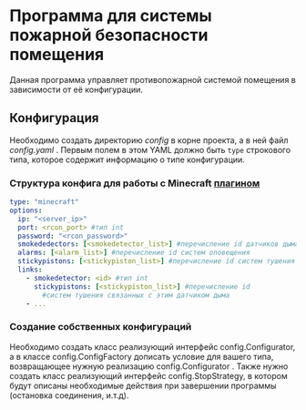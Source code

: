# Программа для системы пожарной безопасности помещения
Данная программа управляет противопожарной системой помещения в зависимости от её конфигурации.
## Конфигурация  
Необходимо создать директорию *config* в корне проекта, а в ней файл *config.yaml* . Первым полем в этом YAML должно
быть `type` строкового типа, которое содержит информацию о типе конфигурации.
### Структура конфига для работы с Minecraft [плагином](https://github.com/tokel-tokel/FireSystemPlugin)
```yaml
type: "minecraft"
options:
  ip: "<server_ip>"
  port: <rcon_port> #тип int
  password: "<rcon_password>"
  smokededectors: [<smokedetector_list>] #перечисление id датчиков дыма
  alarms: [<alarm_list>] #перечисление id систем оповещения
  stickypistons: [<stickypiston_list>] #перечисление id систем тушения
  links:
    - smokedetector: <id> #тип int
      stickypistons: [<stickypiston_list>] #перечисление id
        #систем тушения связанных с этим датчиком дыма
    - ...
```
### Создание собственных конфигураций
Необходимо создать класс реализующий интерфейс config.Configurator,
а в классе config.ConfigFactory дописать условие для вашего типа, возвращающее нужную реализацию config.Configurator .
Также нужно создать класс реализующий интерфейс config.StopStrategy, в котором будут описаны необходимые действия при завершении программы (остановка соединения, и.т.д).
